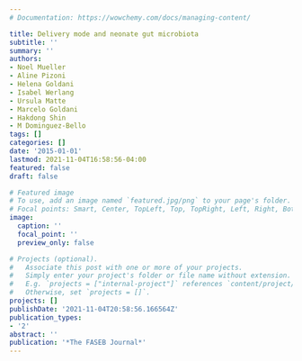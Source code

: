 ```yaml
---
# Documentation: https://wowchemy.com/docs/managing-content/

title: Delivery mode and neonate gut microbiota
subtitle: ''
summary: ''
authors:
- Noel Mueller
- Aline Pizoni
- Helena Goldani
- Isabel Werlang
- Ursula Matte
- Marcelo Goldani
- Hakdong Shin
- M Dominguez-Bello
tags: []
categories: []
date: '2015-01-01'
lastmod: 2021-11-04T16:58:56-04:00
featured: false
draft: false

# Featured image
# To use, add an image named `featured.jpg/png` to your page's folder.
# Focal points: Smart, Center, TopLeft, Top, TopRight, Left, Right, BottomLeft, Bottom, BottomRight.
image:
  caption: ''
  focal_point: ''
  preview_only: false

# Projects (optional).
#   Associate this post with one or more of your projects.
#   Simply enter your project's folder or file name without extension.
#   E.g. `projects = ["internal-project"]` references `content/project/deep-learning/index.md`.
#   Otherwise, set `projects = []`.
projects: []
publishDate: '2021-11-04T20:58:56.166564Z'
publication_types:
- '2'
abstract: ''
publication: '*The FASEB Journal*'
---
```

